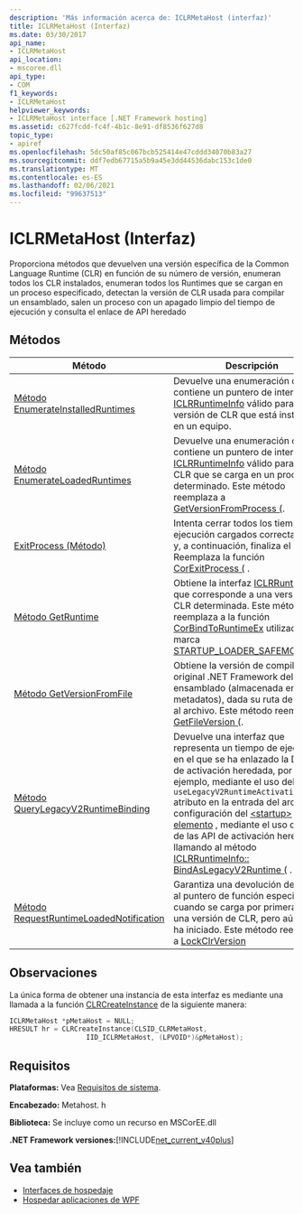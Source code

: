 ```yaml
---
description: 'Más información acerca de: ICLRMetaHost (interfaz)'
title: ICLRMetaHost (Interfaz)
ms.date: 03/30/2017
api_name:
- ICLRMetaHost
api_location:
- mscoree.dll
api_type:
- COM
f1_keywords:
- ICLRMetaHost
helpviewer_keywords:
- ICLRMetaHost interface [.NET Framework hosting]
ms.assetid: c627fcdd-fc4f-4b1c-8e91-df8536f627d8
topic_type:
- apiref
ms.openlocfilehash: 5dc50af85c067bcb525414e47cddd34070b83a27
ms.sourcegitcommit: ddf7edb67715a5b9a45e3dd44536dabc153c1de0
ms.translationtype: MT
ms.contentlocale: es-ES
ms.lasthandoff: 02/06/2021
ms.locfileid: "99637513"
---
```

# <a name="iclrmetahost-interface"></a>ICLRMetaHost (Interfaz)

Proporciona métodos que devuelven una versión específica de la Common Language Runtime (CLR) en función de su número de versión, enumeran todos los CLR instalados, enumeran todos los Runtimes que se cargan en un proceso especificado, detectan la versión de CLR usada para compilar un ensamblado, salen un proceso con un apagado limpio del tiempo de ejecución y consulta el enlace de API heredado  
  
## <a name="methods"></a>Métodos  
  
|Método|Descripción|  
|------------|-----------------|  
|[Método EnumerateInstalledRuntimes](iclrmetahost-enumerateinstalledruntimes-method.md)|Devuelve una enumeración que contiene un puntero de interfaz [ICLRRuntimeInfo](iclrruntimeinfo-interface.md) válido para cada versión de CLR que está instalada en un equipo.|  
|[Método EnumerateLoadedRuntimes](iclrmetahost-enumerateloadedruntimes-method.md)|Devuelve una enumeración que contiene un puntero de interfaz [ICLRRuntimeInfo](iclrruntimeinfo-interface.md) válido para cada CLR que se carga en un proceso determinado. Este método reemplaza a [GetVersionFromProcess (](getversionfromprocess-function.md).|  
|[ExitProcess (Método)](iclrmetahost-exitprocess-method.md)|Intenta cerrar todos los tiempos de ejecución cargados correctamente y, a continuación, finaliza el proceso. Reemplaza la función [CorExitProcess (](corexitprocess-function.md) .|  
|[Método GetRuntime](iclrmetahost-getruntime-method.md)|Obtiene la interfaz [ICLRRuntimeInfo](iclrruntimeinfo-interface.md) que corresponde a una versión de CLR determinada. Este método reemplaza a la función [CorBindToRuntimeEx](corbindtoruntimeex-function.md) utilizada con la marca [STARTUP_LOADER_SAFEMODE](startup-flags-enumeration.md) .|  
|[Método GetVersionFromFile](iclrmetahost-getversionfromfile-method.md)|Obtiene la versión de compilación original .NET Framework del ensamblado (almacenada en los metadatos), dada su ruta de acceso al archivo. Este método reemplaza a [GetFileVersion (](getfileversion-function.md).|  
|[Método QueryLegacyV2RuntimeBinding](iclrmetahost-querylegacyv2runtimebinding-method.md)|Devuelve una interfaz que representa un tiempo de ejecución en el que se ha enlazado la Directiva de activación heredada, por ejemplo, mediante el uso del `useLegacyV2RuntimeActivationPolicy` atributo en la entrada del archivo de configuración del [ \<startup> elemento](../../configure-apps/file-schema/startup/startup-element.md) , mediante el uso directo de las API de activación heredadas o llamando al método [ICLRRuntimeInfo:: BindAsLegacyV2Runtime (](iclrruntimeinfo-bindaslegacyv2runtime-method.md) .|  
|[Método RequestRuntimeLoadedNotification](iclrmetahost-requestruntimeloadednotification-method.md)|Garantiza una devolución de llamada al puntero de función especificado cuando se carga por primera vez una versión de CLR, pero aún no se ha iniciado. Este método reemplaza a [LockClrVersion](lockclrversion-function.md)|  
  
## <a name="remarks"></a>Observaciones  

 La única forma de obtener una instancia de esta interfaz es mediante una llamada a la función [CLRCreateInstance](clrcreateinstance-function.md) de la siguiente manera:  
  
```cpp  
ICLRMetaHost *pMetaHost = NULL;  
HRESULT hr = CLRCreateInstance(CLSID_CLRMetaHost,  
                   IID_ICLRMetaHost, (LPVOID*)&pMetaHost);  
```  
  
## <a name="requirements"></a>Requisitos  

 **Plataformas:** Vea [Requisitos de sistema](../../get-started/system-requirements.md).  
  
 **Encabezado:** Metahost. h  
  
 **Biblioteca:** Se incluye como un recurso en MSCorEE.dll  
  
 **.NET Framework versiones:**[!INCLUDE[net_current_v40plus](../../../../includes/net-current-v40plus-md.md)]  
  
## <a name="see-also"></a>Vea también

- [Interfaces de hospedaje](hosting-interfaces.md)
- [Hospedar aplicaciones de WPF](index.md)

